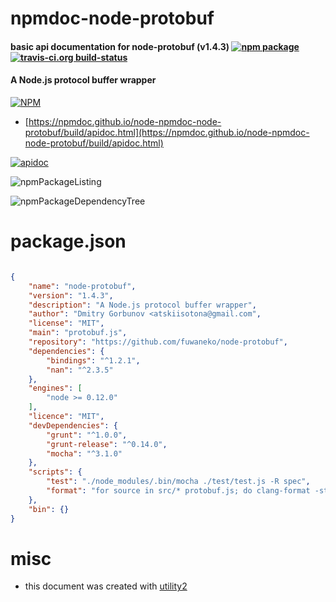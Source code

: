 # npmdoc-node-protobuf

#### basic api documentation for  node-protobuf (v1.4.3)  [![npm package](https://img.shields.io/npm/v/npmdoc-node-protobuf.svg?style=flat-square)](https://www.npmjs.org/package/npmdoc-node-protobuf) [![travis-ci.org build-status](https://api.travis-ci.org/npmdoc/node-npmdoc-node-protobuf.svg)](https://travis-ci.org/npmdoc/node-npmdoc-node-protobuf)

#### A Node.js protocol buffer wrapper

[![NPM](https://nodei.co/npm/node-protobuf.png?downloads=true&downloadRank=true&stars=true)](https://www.npmjs.com/package/node-protobuf)

- [https://npmdoc.github.io/node-npmdoc-node-protobuf/build/apidoc.html](https://npmdoc.github.io/node-npmdoc-node-protobuf/build/apidoc.html)

[![apidoc](https://npmdoc.github.io/node-npmdoc-node-protobuf/build/screenCapture.buildCi.browser.%252Ftmp%252Fbuild%252Fapidoc.html.png)](https://npmdoc.github.io/node-npmdoc-node-protobuf/build/apidoc.html)

![npmPackageListing](https://npmdoc.github.io/node-npmdoc-node-protobuf/build/screenCapture.npmPackageListing.svg)

![npmPackageDependencyTree](https://npmdoc.github.io/node-npmdoc-node-protobuf/build/screenCapture.npmPackageDependencyTree.svg)



# package.json

```json

{
    "name": "node-protobuf",
    "version": "1.4.3",
    "description": "A Node.js protocol buffer wrapper",
    "author": "Dmitry Gorbunov <atskiisotona@gmail.com",
    "license": "MIT",
    "main": "protobuf.js",
    "repository": "https://github.com/fuwaneko/node-protobuf",
    "dependencies": {
        "bindings": "^1.2.1",
        "nan": "^2.3.5"
    },
    "engines": [
        "node >= 0.12.0"
    ],
    "licence": "MIT",
    "devDependencies": {
        "grunt": "^1.0.0",
        "grunt-release": "^0.14.0",
        "mocha": "^3.1.0"
    },
    "scripts": {
        "test": "./node_modules/.bin/mocha ./test/test.js -R spec",
        "format": "for source in src/* protobuf.js; do clang-format -style=file -i $source; done"
    },
    "bin": {}
}
```



# misc
- this document was created with [utility2](https://github.com/kaizhu256/node-utility2)
